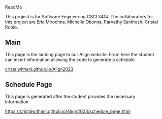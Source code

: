 ReadMe

This project is for Software Engineering CSCI 3414.
The collaborators for this project are Eric Mirochna, Michelle Obonna, Parvathy Santhosh, Cristal Rubio.

## Main

This page is the landing page to our Align website. From here the student can insert information allowing the code to generate a schedule.

[cristalwithani.github.io/Align2023](https://cristalwithani.github.io/Align2023/)

## Schedule Page

This page is generated after the student provides the necessary information.

https://cristalwithani.github.io/Align2023/schedule_page.html
